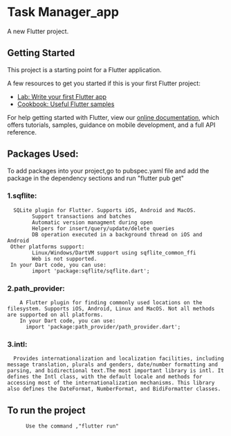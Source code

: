 # Task Manager_app

A new Flutter project.

## Getting Started

This project is a starting point for a Flutter application.

A few resources to get you started if this is your first Flutter project:

- [Lab: Write your first Flutter app](https://flutter.dev/docs/get-started/codelab)
- [Cookbook: Useful Flutter samples](https://flutter.dev/docs/cookbook)

For help getting started with Flutter, view our
[online documentation](https://flutter.dev/docs), which offers tutorials,
samples, guidance on mobile development, and a full API reference.

## Packages Used:
To add packages into  your project,go to pubspec.yaml file and  add the package in the dependency sections and run "flutter pub get"  
  ### 1.sqflite:
      SQLite plugin for Flutter. Supports iOS, Android and MacOS.
            Support transactions and batches
            Automatic version managment during open
            Helpers for insert/query/update/delete queries
            DB operation executed in a background thread on iOS and Android
     Other platforms support:
            Linux/Windows/DartVM support using sqflite_common_ffi
            Web is not supported.
     In your Dart code, you can use:
            import 'package:sqflite/sqflite.dart';         
   ### 2.path_provider:
        A Flutter plugin for finding commonly used locations on the filesystem. Supports iOS, Android, Linux and MacOS. Not all methods are supported on all platforms.
        In your Dart code, you can use:
          import 'package:path_provider/path_provider.dart';
   ### 3.intl:
      Provides internationalization and localization facilities, including message translation, plurals and genders, date/number formatting and parsing, and bidirectional text.The most important library is intl. It defines the Intl class, with the default locale and methods for accessing most of the internationalization mechanisms. This library also defines the DateFormat, NumberFormat, and BidiFormatter classes.
   
  ## To run the project 
          Use the command ,"flutter run"
